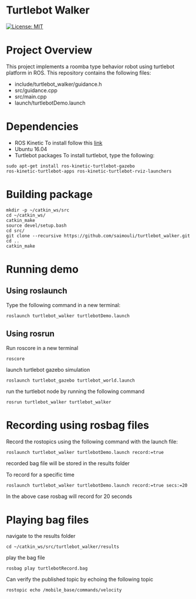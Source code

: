 # Turtlebot Walker
[![License: MIT](https://img.shields.io/badge/License-MIT-yellow.svg)](https://opensource.org/licenses/MIT)

# Project Overview
This project implements a roomba type behavior robot using turtlebot platform in ROS. This repository contains the following files: 
- include/turtlebot_walker/guidance.h
- src/guidance.cpp
- src/main.cpp
- launch/turtlebotDemo.launch

# Dependencies 
- ROS Kinetic 
To install follow this [link](http://wiki.ros.org/kinetic/Installation)
- Ubuntu 16.04
- Turtlebot packages 
To install turtlebot, type the following:
```
sudo apt-get install ros-kinetic-turtlebot-gazebo 
ros-kinetic-turtlebot-apps ros-kinetic-turtlebot-rviz-launchers
```

# Building package 
```
mkdir -p ~/catkin_ws/src
cd ~/catkin_ws/
catkin_make
source devel/setup.bash
cd src/
git clone --recursive https://github.com/saimouli/turtlebot_walker.git
cd ..
catkin_make
```

# Running demo 
## Using roslaunch 
Type the following command in a new terminal:
```
roslaunch turtlebot_walker turtlebotDemo.launch
```

## Using rosrun 
Run roscore in a new terminal 
```
roscore
```
launch turtlebot gazebo simulation 
```
roslaunch turtlebot_gazebo turtlebot_world.launch
```
run the turtlebot node by running the following command 
```
rosrun turtlebot_walker turtlebot_walker 
```

# Recording using rosbag files 
Record the rostopics using the following command with the launch file: 
```
roslaunch turtlebot_walker turtlebotDemo.launch record:=true
```
recorded bag file will be stored in the results folder 

To record for a specific time 
```
roslaunch turtlebot_walker turtlebotDemo.launch record:=true secs:=20
```
In the above case rosbag will record for 20 seconds

# Playing bag files 
navigate to the results folder 
```
cd ~/catkin_ws/src/turtlebot_walker/results 
```
play the bag file 
```
rosbag play turtlebotRecord.bag
```
Can verify the published topic by echoing the following topic 
```
rostopic echo /mobile_base/commands/velocity
```

